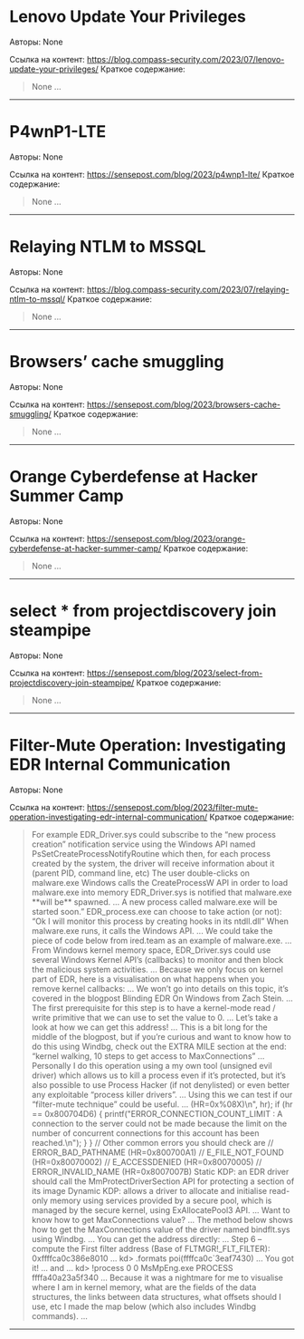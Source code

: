 # Lenovo Update Your Privileges

Авторы: 
None

Ссылка на контент: 
https://blog.compass-security.com/2023/07/lenovo-update-your-privileges/
Краткое содержание: 

<blockquote>
None   ...   
</blockquote>

---

# P4wnP1-LTE

Авторы: 
None

Ссылка на контент: 
https://sensepost.com/blog/2023/p4wnp1-lte/
Краткое содержание: 

<blockquote>
None   ...   
</blockquote>

---

# Relaying NTLM to MSSQL

Авторы: 
None

Ссылка на контент: 
https://blog.compass-security.com/2023/07/relaying-ntlm-to-mssql/
Краткое содержание: 

<blockquote>
None   ...   
</blockquote>

---

# Browsers’ cache smuggling

Авторы: 
None

Ссылка на контент: 
https://sensepost.com/blog/2023/browsers-cache-smuggling/
Краткое содержание: 

<blockquote>
None   ...   
</blockquote>

---

# Orange Cyberdefense at Hacker Summer Camp

Авторы: 
None

Ссылка на контент: 
https://sensepost.com/blog/2023/orange-cyberdefense-at-hacker-summer-camp/
Краткое содержание: 

<blockquote>
None   ...   
</blockquote>

---

# select * from projectdiscovery join steampipe

Авторы: 
None

Ссылка на контент: 
https://sensepost.com/blog/2023/select-from-projectdiscovery-join-steampipe/
Краткое содержание: 

<blockquote>
None   ...   
</blockquote>

---

# Filter-Mute Operation: Investigating EDR Internal Communication

Авторы: 
None

Ссылка на контент: 
https://sensepost.com/blog/2023/filter-mute-operation-investigating-edr-internal-communication/
Краткое содержание: 

<blockquote>
For example EDR_Driver.sys could subscribe to the “new process creation” notification service using the Windows API named PsSetCreateProcessNotifyRoutine which then, for each process created by the system, the driver will receive information about it (parent PID, command line, etc) The user double-clicks on malware.exe Windows calls the CreateProcessW API in order to load malware.exe into memory EDR_Driver.sys is notified that malware.exe **will be** spawned.   ...   
A new process called malware.exe will be started soon.” EDR_process.exe can choose to take action (or not): “Ok I will monitor this process by creating hooks in its ntdll.dll” When malware.exe runs, it calls the Windows API.   ...   
We could take the piece of code below from ired.team as an example of malware.exe.   ...   
From Windows kernel memory space, EDR_Driver.sys could use several Windows Kernel API’s (callbacks) to monitor and then block the malicious system activities.   ...   
Because we only focus on kernel part of EDR, here is a visualisation on what happens when you remove kernel callbacks:   ...   
We won’t go into details on this topic, it’s covered in the blogpost Blinding EDR On Windows from Zach Stein.   ...   
The first prerequisite for this step is to have a kernel-mode read / write primitive that we can use to set the value to 0.   ...   
Let’s take a look at how we can get this address!   ...   
This is a bit long for the middle of the blogpost, but if you’re curious and want to know how to do this using Windbg, check out the EXTRA MILE section at the end: “kernel walking, 10 steps to get access to MaxConnections”   ...   
Personally I do this operation using a my own tool (unsigned evil driver) which allows us to kill a process even if it’s protected, but it’s also possible to use Process Hacker (if not denylisted) or even better any exploitable “process killer drivers”.   ...   
Using this we can test if our “filter-mute technique” could be useful.   ...   
(HR=0x%08X)\n", hr); if (hr == 0x800704D6) { printf("ERROR_CONNECTION_COUNT_LIMIT : A connection to the server could not be made because the limit on the number of concurrent connections for this account has been reached.\n"); } } // Other common errors you should check are // ERROR_BAD_PATHNAME (HR=0x800700A1) // E_FILE_NOT_FOUND (HR=0x80070002) // E_ACCESSDENIED (HR=0x80070005) // ERROR_INVALID_NAME (HR=0x8007007B) Static KDP: an EDR driver should call the MmProtectDriverSection API for protecting a section of its image Dynamic KDP: allows a driver to allocate and initialise read-only memory using services provided by a secure pool, which is managed by the secure kernel, using ExAllocatePool3 API.   ...   
Want to know how to get MaxConnections value?   ...   
The method below shows how to get the MaxConnections value of the driver named bindflt.sys using Windbg.   ...   
You can get the address directly:   ...   
Step 6 – compute the First filter address (Base of FLTMGR!_FLT_FILTER): 0xffffca0c386e8010   ...   
kd> .formats poi(ffffca0c`3eaf7430)   ...   
You got it!   ...   
and   ...   
kd> !process 0 0 MsMpEng.exe PROCESS ffffa40a23a5f340   ...   
Because it was a nightmare for me to visualise where I am in kernel memory, what are the fields of the data structures, the links between data structures, what offsets should I use, etc I made the map below (which also includes Windbg commands).   ...   
</blockquote>

---

